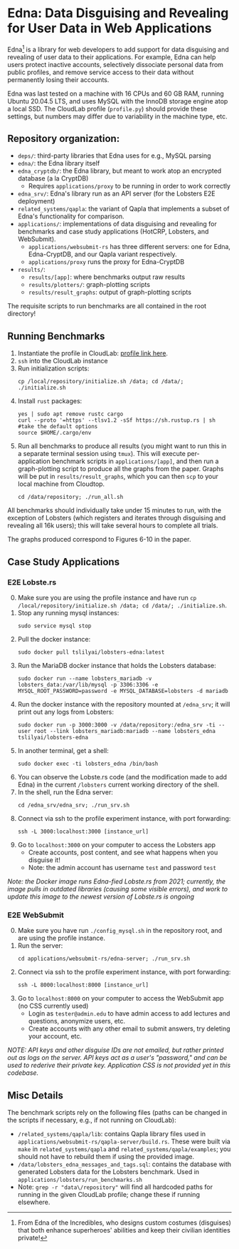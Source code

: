 # Edna: Data Disguising and Revealing for User Data in Web Applications

Edna[^*] is a library for web developers to add support for data disguising and
revealing of user data to their applications. For example, Edna can help users
protect inactive accounts, selectively dissociate personal data from public
profiles, and remove service access to their data without permanently losing
their accounts.

Edna was last tested on a machine with 16 CPUs and 60 GB RAM, running Ubuntu 20.04.5 LTS, and uses MySQL with the InnoDB storage engine atop a local SSD. The CloudLab profile (`profile.py`) should provide these settings, but numbers may differ due to variability in the machine type, etc.

## Repository organization:
* `deps/`: third-party libraries that Edna uses for e.g., MySQL parsing
* `edna/`: the Edna library itself
* `edna_cryptdb/`: the Edna library, but meant to work atop an encrypted database (a la CryptDB)
    *  Requires `applications/proxy` to be running in order to work correctly
* `edna_srv/`: Edna's library run as an API server (for the Lobsters E2E deployment)
* `related_systems/qapla`: the variant of Qapla that implements a subset of
    Edna's functionality for comparison.
* `applications/`: implementations of data disguising and revealing for
    benchmarks and case study applications (HotCRP, Lobsters, and WebSubmit).
    * `applications/websubmit-rs` has three different servers: one for Edna,
    Edna-CryptDB, and our Qapla variant respectively.
    * `applications/proxy` runs the proxy for Edna-CryptDB
* `results/`: 
    * `results/[app]`: where benchmarks output raw results 
    * `results/plotters/`: graph-plotting scripts 
    * `results/result_graphs`: output of graph-plotting scripts

The requisite scripts to run benchmarks are all contained in the root directory!

## Running Benchmarks
1. Instantiate the profile in CloudLab: [profile link here](https://www.cloudlab.us/p/Edna/UbuntuRepo).
2. `ssh` into the CloudLab instance
3. Run initialization scripts:
   ```
   cp /local/repository/initialize.sh /data; cd /data/; ./initialize.sh
   ```
4. Install `rust` packages:
   ```
   yes | sudo apt remove rustc cargo
   curl --proto '=https' --tlsv1.2 -sSf https://sh.rustup.rs | sh #take the default options
   source $HOME/.cargo/env
   ```
5. Run all benchmarks to produce all results (you might want to run this in a separate terminal session using `tmux`). This will execute per-application benchmark scripts in `applications/[app]`, and then run a graph-plotting script to produce all the graphs from the paper. Graphs will be put in `results/result_graphs`, which you can then `scp` to your local machine from Cloudtop.
   ```
   cd /data/repository; ./run_all.sh
   ``` 

All benchmarks should individually take under 15 minutes to run, with the exception of
Lobsters (which registers and iterates through disguising and revealing all 16k users); this will take 
several hours to complete all trials.

The graphs produced correspond to Figures 6-10 in the paper.

## Case Study Applications

### E2E Lobste.rs
0. Make sure you are using the profile instance and have run `cp /local/repository/initialize.sh /data; cd /data/; ./initialize.sh`.
1. Stop any running mysql instances:
   ```
   sudo service mysql stop
   ```
2. Pull the docker instance:
   ```
   sudo docker pull tslilyai/lobsters-edna:latest
   ```
3. Run the MariaDB docker instance that holds the Lobsters database:
   ```
   sudo docker run --name lobsters_mariadb -v lobsters_data:/var/lib/mysql -p 3306:3306 -e MYSQL_ROOT_PASSWORD=password -e MYSQL_DATABASE=lobsters -d mariadb
   ```
4. Run the docker instance with the repository mounted at `/edna_srv`; it will print out any logs from Lobsters:
   ```
   sudo docker run -p 3000:3000 -v /data/repository:/edna_srv -ti --user root --link lobsters_mariadb:mariadb --name lobsters_edna tslilyai/lobsters-edna
   ```
5. In another terminal, get a shell:
   ```
   sudo docker exec -ti lobsters_edna /bin/bash
   ```
6. You can observe the Lobste.rs code (and the modification made to add Edna) in the current `/lobsters` current working directory of the shell.
7. In the shell, run the Edna server:
   ```
   cd /edna_srv/edna_srv; ./run_srv.sh
   ```
8. Connect via ssh to the profile experiment instance, with port forwarding:
    ```
   ssh -L 3000:localhost:3000 [instance_url]
    ```
9. Go to `localhost:3000` on your computer to access the Lobsters app
      * Create accounts, post content, and see what happens when you disguise it!
      * Note: the admin account has username `test` and password `test`

_Note: the Docker image runs Edna-fied Lobste.rs from 2021; currently, the image pulls in outdated libraries (causing some visible errors), and work to update this image to the newest version of Lobste.rs is ongoing_

### E2E WebSubmit
0. Make sure you have run `./config_mysql.sh` in the repository root, and are using the profile instance.
1. Run the server:
   ```
   cd applications/websubmit-rs/edna-server; ./run_srv.sh
   ```
3. Connect via ssh to the profile experiment instance, with port forwarding:
   ```
   ssh -L 8000:localhost:8000 [instance_url]
   ```
4. Go to `localhost:8000` on your computer to access the WebSubmit app (no CSS currently used)
   * Login as `tester@admin.edu` to have admin access to add lectures and questions, anonymize users, etc.
   * Create accounts with any other email to submit answers, try deleting your account, etc.

_NOTE: API keys and other disguise IDs are not emailed, but rather printed out as logs on the server. API keys act as a user's "password," and can be used to rederive their private key. Application CSS is not provided yet in this codebase._

## Misc Details
The benchmark scripts rely on the following files (paths can be changed in the scripts if necessary, e.g., if not running on CloudLab):
* `/related_systems/qapla/lib`: contains Qapla library files used in `applications/websubmit-rs/qapla-server/build.rs`. These were built via `make` in `related_systems/qapla` and `related_systems/qapla/examples`; you should not have to rebuild them if using the provided image.
* `/data/lobsters_edna_messages_and_tags.sql`: contains the 
    database with generated Lobsters data for the Lobsters benchmark. Used in
    `applications/lobsters/run_benchmarks.sh`
* Note: `grep -r "data\/repository"` will find all hardcoded paths for running in the given CloudLab profile; change these if running elsewhere.


 [^*]: From Edna of the Incredibles, who designs custom  costumes (disguises) that both enhance superheroes' abilities and keep their civilian identities private!
